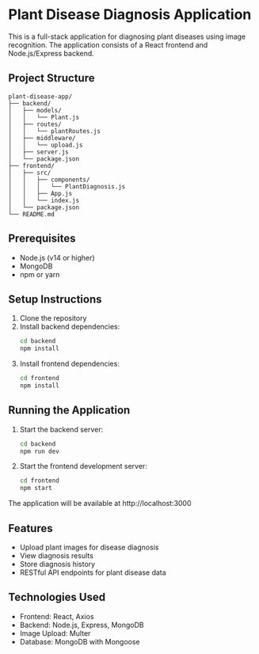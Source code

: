 # Plant Disease Diagnosis Application

This is a full-stack application for diagnosing plant diseases using image recognition. The application consists of a React frontend and Node.js/Express backend.

## Project Structure

```
plant-disease-app/
├── backend/
│   ├── models/
│   │   └── Plant.js
│   ├── routes/
│   │   └── plantRoutes.js
│   ├── middleware/
│   │   └── upload.js
│   ├── server.js
│   └── package.json
├── frontend/
│   ├── src/
│   │   ├── components/
│   │   │   └── PlantDiagnosis.js
│   │   ├── App.js
│   │   └── index.js
│   └── package.json
└── README.md
```

## Prerequisites

- Node.js (v14 or higher)
- MongoDB
- npm or yarn

## Setup Instructions

1. Clone the repository
2. Install backend dependencies:
   ```bash
   cd backend
   npm install
   ```
3. Install frontend dependencies:
   ```bash
   cd frontend
   npm install
   ```

## Running the Application

1. Start the backend server:
   ```bash
   cd backend
   npm run dev
   ```

2. Start the frontend development server:
   ```bash
   cd frontend
   npm start
   ```

The application will be available at http://localhost:3000

## Features

- Upload plant images for disease diagnosis
- View diagnosis results
- Store diagnosis history
- RESTful API endpoints for plant disease data

## Technologies Used

- Frontend: React, Axios
- Backend: Node.js, Express, MongoDB
- Image Upload: Multer
- Database: MongoDB with Mongoose 